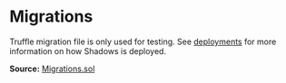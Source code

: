 # Migrations

Truffle migration file is only used for testing. See [deployments](deployments.md) for more information on how Shadows is deployed.

**Source:** [Migrations.sol](https://github.com/Shadowsio/shadows/blob/master/contracts/Migrations.sol)
